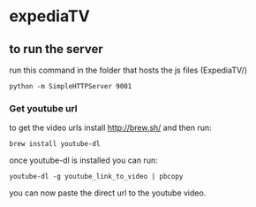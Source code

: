 # expediaTV

## to run the server
run this command in the folder that hosts the js files (ExpediaTV/)

```
python -m SimpleHTTPServer 9001

```


### Get youtube url
to get the video urls install http://brew.sh/ and then run:

```
brew install youtube-dl 

```

once youtube-dl is installed you can run:

```
youtube-dl -g youtube_link_to_video | pbcopy
```

you can now paste the direct url to the youtube video. 